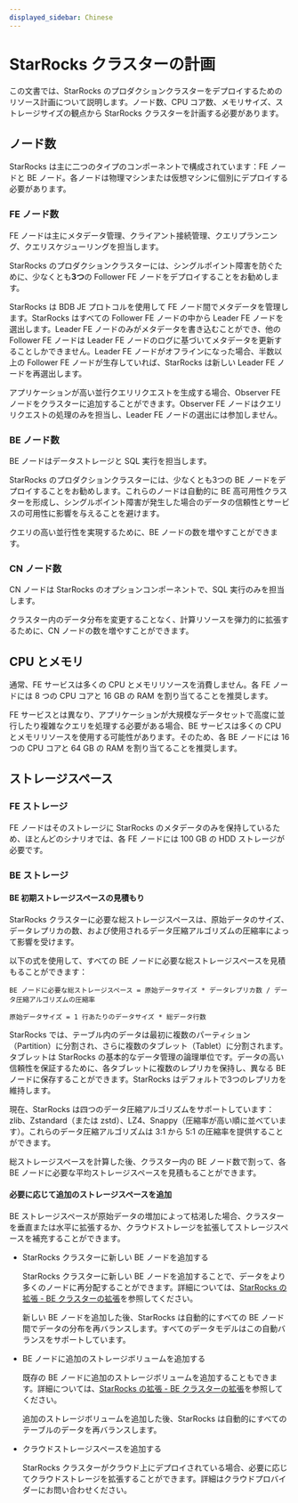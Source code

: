 ```yaml
---
displayed_sidebar: Chinese
---
```


# StarRocks クラスターの計画

この文書では、StarRocks のプロダクションクラスターをデプロイするためのリソース計画について説明します。ノード数、CPU コア数、メモリサイズ、ストレージサイズの観点から StarRocks クラスターを計画する必要があります。

## ノード数

StarRocks は主に二つのタイプのコンポーネントで構成されています：FE ノードと BE ノード。各ノードは物理マシンまたは仮想マシンに個別にデプロイする必要があります。

### FE ノード数

FE ノードは主にメタデータ管理、クライアント接続管理、クエリプランニング、クエリスケジューリングを担当します。

StarRocks のプロダクションクラスターには、シングルポイント障害を防ぐために、少なくとも**3つ**の Follower FE ノードをデプロイすることをお勧めします。

StarRocks は BDB JE プロトコルを使用して FE ノード間でメタデータを管理します。StarRocks はすべての Follower FE ノードの中から Leader FE ノードを選出します。Leader FE ノードのみがメタデータを書き込むことができ、他の Follower FE ノードは Leader FE ノードのログに基づいてメタデータを更新することしかできません。Leader FE ノードがオフラインになった場合、半数以上の Follower FE ノードが生存していれば、StarRocks は新しい Leader FE ノードを再選出します。

アプリケーションが高い並行クエリリクエストを生成する場合、Observer FE ノードをクラスターに追加することができます。Observer FE ノードはクエリリクエストの処理のみを担当し、Leader FE ノードの選出には参加しません。

### BE ノード数

BE ノードはデータストレージと SQL 実行を担当します。

StarRocks のプロダクションクラスターには、少なくとも3つの BE ノードをデプロイすることをお勧めします。これらのノードは自動的に BE 高可用性クラスターを形成し、シングルポイント障害が発生した場合のデータの信頼性とサービスの可用性に影響を与えることを避けます。

クエリの高い並行性を実現するために、BE ノードの数を増やすことができます。

### CN ノード数

CN ノードは StarRocks のオプションコンポーネントで、SQL 実行のみを担当します。

クラスター内のデータ分布を変更することなく、計算リソースを弾力的に拡張するために、CN ノードの数を増やすことができます。

## CPU とメモリ

通常、FE サービスは多くの CPU とメモリリソースを消費しません。各 FE ノードには 8 つの CPU コアと 16 GB の RAM を割り当てることを推奨します。

FE サービスとは異なり、アプリケーションが大規模なデータセットで高度に並行したり複雑なクエリを処理する必要がある場合、BE サービスは多くの CPU とメモリリソースを使用する可能性があります。そのため、各 BE ノードには 16 つの CPU コアと 64 GB の RAM を割り当てることを推奨します。

## ストレージスペース

### FE ストレージ

FE ノードはそのストレージに StarRocks のメタデータのみを保持しているため、ほとんどのシナリオでは、各 FE ノードには 100 GB の HDD ストレージが必要です。

### BE ストレージ

#### BE 初期ストレージスペースの見積もり

StarRocks クラスターに必要な総ストレージスペースは、原始データのサイズ、データレプリカの数、および使用されるデータ圧縮アルゴリズムの圧縮率によって影響を受けます。

以下の式を使用して、すべての BE ノードに必要な総ストレージスペースを見積もることができます：

```Plain
BE ノードに必要な総ストレージスペース = 原始データサイズ * データレプリカ数 / データ圧縮アルゴリズムの圧縮率

原始データサイズ = 1 行あたりのデータサイズ * 総データ行数
```

StarRocks では、テーブル内のデータは最初に複数のパーティション（Partition）に分割され、さらに複数のタブレット（Tablet）に分割されます。タブレットは StarRocks の基本的なデータ管理の論理単位です。データの高い信頼性を保証するために、各タブレットに複数のレプリカを保持し、異なる BE ノードに保存することができます。StarRocks はデフォルトで3つのレプリカを維持します。

現在、StarRocks は四つのデータ圧縮アルゴリズムをサポートしています：zlib、Zstandard（または zstd）、LZ4、Snappy（圧縮率が高い順に並べています）。これらのデータ圧縮アルゴリズムは 3:1 から 5:1 の圧縮率を提供することができます。

総ストレージスペースを計算した後、クラスター内の BE ノード数で割って、各 BE ノードに必要な平均ストレージスペースを見積もることができます。

#### 必要に応じて追加のストレージスペースを追加

BE ストレージスペースが原始データの増加によって枯渇した場合、クラスターを垂直または水平に拡張するか、クラウドストレージを拡張してストレージスペースを補充することができます。

- StarRocks クラスターに新しい BE ノードを追加する

  StarRocks クラスターに新しい BE ノードを追加することで、データをより多くのノードに再分配することができます。詳細については、[StarRocks の拡張 - BE クラスターの拡張](../administration/Scale_up_down.md)を参照してください。

  新しい BE ノードを追加した後、StarRocks は自動的にすべての BE ノード間でデータの分布を再バランスします。すべてのデータモデルはこの自動バランスをサポートしています。

- BE ノードに追加のストレージボリュームを追加する

  既存の BE ノードに追加のストレージボリュームを追加することもできます。詳細については、[StarRocks の拡張 - BE クラスターの拡張](../administration/Scale_up_down.md)を参照してください。

  追加のストレージボリュームを追加した後、StarRocks は自動的にすべてのテーブルのデータを再バランスします。

- クラウドストレージスペースを追加する

  StarRocks クラスターがクラウド上にデプロイされている場合、必要に応じてクラウドストレージを拡張することができます。詳細はクラウドプロバイダーにお問い合わせください。
